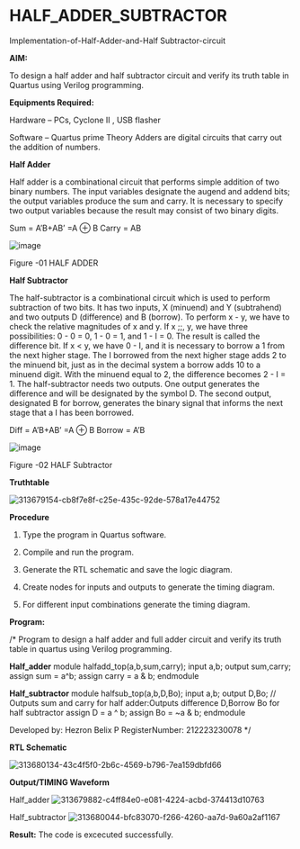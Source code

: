 # HALF_ADDER_SUBTRACTOR

Implementation-of-Half-Adder-and-Half Subtractor-circuit

**AIM:**

To design a half adder and half subtractor circuit and verify its truth table in Quartus using Verilog programming.

**Equipments Required:**

Hardware – PCs, Cyclone II , USB flasher 

Software – Quartus prime Theory Adders are digital circuits that carry out the addition of numbers.

**Half Adder**

Half adder is a combinational circuit that performs simple addition of two binary numbers. The input variables designate the augend and addend bits; the output variables produce the sum and carry. It is necessary to specify two output variables because the result may consist of two binary digits.

Sum = A’B+AB’ =A ⊕ B Carry = AB

![image](https://github.com/naavaneetha/HALF_ADDER_SUBTRACTOR/assets/154305477/bd4a0b2c-cdbc-4184-ab08-81578f121e1f)

Figure -01 HALF ADDER

**Half Subtractor**

The half-subtractor is a combinational circuit which is used to perform subtraction of two bits. It has two inputs, X (minuend) and Y (subtrahend) and two outputs D (difference) and B (borrow). To perform x - y, we have to check the relative magnitudes of x and y. If x ;;, y, we have three possibilities: 0 - 0 = 0, 1 - 0 = 1, and 1 - I = 0. The result is called the difference bit. If x < y, we have 0 - I, and it is necessary to borrow a 1 from the next higher stage. The I borrowed from the next higher stage adds 2 to the minuend bit, just as in the decimal system a borrow adds 10 to a minuend digit. With the minuend equal to 2, the difference becomes 2 - I = 1. The half-subtractor needs two outputs. One output generates the difference and will be designated by the symbol D. The second output, designated B for borrow, generates the binary signal that informs the next stage that a I has been borrowed. 

Diff = A’B+AB’ =A ⊕ B
Borrow = A’B

 ![image](https://github.com/naavaneetha/HALF_ADDER_SUBTRACTOR/assets/154305477/d76b099c-513f-4e7c-843a-e2fd028a531a)

Figure -02 HALF Subtractor

**Truthtable**

![313679154-cb8f7e8f-c25e-435c-92de-578a17e44752](https://github.com/Hezron-lix/HALF_ADDER_SUBTRACTOR/assets/139331337/f054018f-219b-4b58-85b2-be728594c318)

**Procedure**

1.	Type the program in Quartus software.

2.	Compile and run the program.

3.	Generate the RTL schematic and save the logic diagram.

4.	Create nodes for inputs and outputs to generate the timing diagram.

5.	For different input combinations generate the timing diagram.


**Program:**

/* Program to design a half adder and full adder circuit and verify its truth table in quartus using Verilog programming.

**Half_adder**
module halfadd_top(a,b,sum,carry);
input a,b;
output sum,carry; 
 assign sum = a^b;
 assign carry = a & b;
endmodule

**Half_subtractor**
module halfsub_top(a,b,D,Bo);
input a,b;
output D,Bo; // Outputs sum and carry for half adder:Outputs difference D,Borrow Bo for half subtractor
assign D = a ^ b;
  assign Bo = ~a & b;
endmodule

Developed by: Hezron Belix P
RegisterNumber: 212223230078
*/

**RTL Schematic**

![313680134-43c4f5f0-2b6c-4569-b796-7ea159dbfd66](https://github.com/Hezron-lix/HALF_ADDER_SUBTRACTOR/assets/139331337/b8fcda97-0438-4190-852b-a0028ff5adbe)

**Output/TIMING Waveform**

Half_adder
![313679882-c4ff84e0-e081-4224-acbd-374413d10763](https://github.com/Hezron-lix/HALF_ADDER_SUBTRACTOR/assets/139331337/18b3bcfe-6a65-4d24-8874-4420091953fa)

Half_subtractor
![313680044-bfc83070-f266-4260-aa7d-9a60a2af1167](https://github.com/Hezron-lix/HALF_ADDER_SUBTRACTOR/assets/139331337/fb1a88d1-5862-480f-983c-18c6c2639d66)

**Result:**
The code is excecuted successfully.
